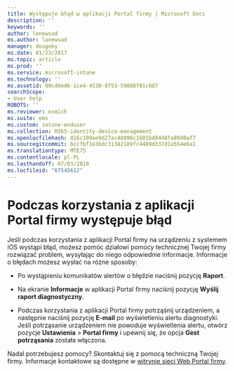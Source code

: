 ```yaml
---
title: Występuje błąd w aplikacji Portal firmy | Microsoft Docs
description: ''
keywords: ''
author: lenewsad
ms.author: lanewsad
manager: dougeby
ms.date: 01/23/2017
ms.topic: article
ms.prod: ''
ms.service: microsoft-intune
ms.technology: ''
ms.assetid: 09cd4ed6-1ce4-4530-9753-59808f01c6d7
searchScope:
- User help
ROBOTS: ''
ms.reviewer: esmich
ms.suite: ems
ms.custom: intune-enduser
ms.collection: M365-identity-device-management
ms.openlocfilehash: 416c109ae9d27ac48896c1601bd8448fa89d0af7
ms.sourcegitcommit: bccfbf1e3bdc31382189fc4489d337d1a554e6a1
ms.translationtype: MTE75
ms.contentlocale: pl-PL
ms.lasthandoff: 07/03/2019
ms.locfileid: "67545612"
---
```

# <a name="you-get-an-error-while-using-the-company-portal-app"></a>Podczas korzystania z aplikacji Portal firmy występuje błąd

Jeśli podczas korzystania z aplikacji Portal firmy na urządzeniu z systemem iOS wystąpi błąd, możesz pomóc działowi pomocy technicznej Twojej firmy rozwiązać problem, wysyłając do niego odpowiednie informacje. Informacje o błędach możesz wysłać na różne sposoby:

- Po wystąpieniu komunikatów alertów o błędzie naciśnij pozycję **Raport**.

- Na ekranie **Informacje** w aplikacji Portal firmy naciśnij pozycję **Wyślij raport diagnostyczny**.

- Podczas korzystania z aplikacji Portal firmy potrząśnij urządzeniem, a następnie naciśnij pozycję **E-mail** po wyświetleniu alertu diagnostyki. Jeśli potrząsanie urządzeniem nie powoduje wyświetlenia alertu, otwórz pozycje **Ustawienia**  >  **Portal firmy** i upewnij się, że opcja **Gest potrząsania** została włączona.

Nadal potrzebujesz pomocy? Skontaktuj się z pomocą techniczną Twojej firmy. Informacje kontaktowe są dostępne w [witrynie sieci Web Portal firmy](https://go.microsoft.com/fwlink/?linkid=2010980).
